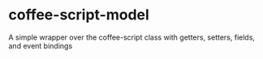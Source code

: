 coffee-script-model
===================

A simple wrapper over the coffee-script class with getters, setters, fields, and event bindings
